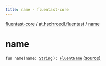 ```yaml
---
title: name - fluentast-core
---
```


[fluentast-core](../index.html) / [at.hschroedl.fluentast](index.html) / [name](.)

# name

`fun name(name: `[`String`](https://kotlinlang.org/api/latest/jvm/stdlib/kotlin/-string/index.html)`): `[`FluentName`](../at.hschroedl.fluentast.ast.expression/-fluent-name/index.html) [(source)](http://github.com/hschroedl/fluentast/tree/master/core/at.hschroedl.fluentast/Fluentast.kt#L72)
